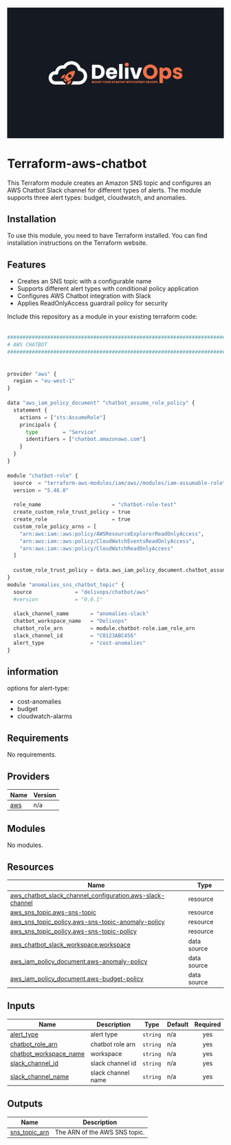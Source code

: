 ![image info](logo.jpeg)

# Terraform-aws-chatbot

This Terraform module creates an Amazon SNS topic and configures an AWS Chatbot Slack channel for different types of alerts. The module supports three alert types: budget, cloudwatch, and anomalies.

## Installation

To use this module, you need to have Terraform installed. You can find installation instructions on the Terraform website.

## Features

- Creates an SNS topic with a configurable name
- Supports different alert types with conditional policy application
- Configures AWS Chatbot integration with Slack
- Applies ReadOnlyAccess guardrail policy for security

Include this repository as a module in your existing terraform code:

```python

################################################################################
# AWS CHATBOT
################################################################################


provider "aws" {
  region = "eu-west-1"
}

data "aws_iam_policy_document" "chatbot_assume_role_policy" {
  statement {
    actions = ["sts:AssumeRole"]
    principals {
      type        = "Service"
      identifiers = ["chatbot.amazonaws.com"]
    }
  }
}

module "chatbot-role" {
  source  = "terraform-aws-modules/iam/aws//modules/iam-assumable-role"
  version = "5.48.0"

  role_name                       = "chatbot-role-test"
  create_custom_role_trust_policy = true
  create_role                     = true
  custom_role_policy_arns = [
    "arn:aws:iam::aws:policy/AWSResourceExplorerReadOnlyAccess",
    "arn:aws:iam::aws:policy/CloudWatchEventsReadOnlyAccess",
    "arn:aws:iam::aws:policy/CloudWatchReadOnlyAccess"
  ]

  custom_role_trust_policy = data.aws_iam_policy_document.chatbot_assume_role_policy.json
}
module "anomalies_sns_chatbot_topic" {
  source              = "delivops/chatbot/aws"
  #version            = "0.0.1"

  slack_channel_name       = "anomalies-slack"
  chatbot_workspace_name   = "Delivops"
  chatbot_role_arn         = module.chatbot-role.iam_role_arn
  slack_channel_id         = "C0123ABC456"
  alert_type               = "cost-anomalies"
}

```
## information

options for alert-type:
- cost-anomalies
- budget
- cloudwatch-alarms

<!-- BEGIN_TF_DOCS -->
## Requirements

No requirements.

## Providers

| Name | Version |
|------|---------|
| <a name="provider_aws"></a> [aws](#provider\_aws) | n/a |

## Modules

No modules.

## Resources

| Name | Type |
|------|------|
| [aws_chatbot_slack_channel_configuration.aws-slack-channel](https://registry.terraform.io/providers/hashicorp/aws/latest/docs/resources/chatbot_slack_channel_configuration) | resource |
| [aws_sns_topic.aws-sns-topic](https://registry.terraform.io/providers/hashicorp/aws/latest/docs/resources/sns_topic) | resource |
| [aws_sns_topic_policy.aws-sns-topic-anomaly-policy](https://registry.terraform.io/providers/hashicorp/aws/latest/docs/resources/sns_topic_policy) | resource |
| [aws_sns_topic_policy.aws-sns-topic-policy](https://registry.terraform.io/providers/hashicorp/aws/latest/docs/resources/sns_topic_policy) | resource |
| [aws_chatbot_slack_workspace.workspace](https://registry.terraform.io/providers/hashicorp/aws/latest/docs/data-sources/chatbot_slack_workspace) | data source |
| [aws_iam_policy_document.aws-anomaly-policy](https://registry.terraform.io/providers/hashicorp/aws/latest/docs/data-sources/iam_policy_document) | data source |
| [aws_iam_policy_document.aws-budget-policy](https://registry.terraform.io/providers/hashicorp/aws/latest/docs/data-sources/iam_policy_document) | data source |

## Inputs

| Name | Description | Type | Default | Required |
|------|-------------|------|---------|:--------:|
| <a name="input_alert_type"></a> [alert\_type](#input\_alert\_type) | alert type | `string` | n/a | yes |
| <a name="input_chatbot_role_arn"></a> [chatbot\_role\_arn](#input\_chatbot\_role\_arn) | chatbot role arn | `string` | n/a | yes |
| <a name="input_chatbot_workspace_name"></a> [chatbot\_workspace\_name](#input\_chatbot\_workspace\_name) | workspace | `string` | n/a | yes |
| <a name="input_slack_channel_id"></a> [slack\_channel\_id](#input\_slack\_channel\_id) | slack channel id | `string` | n/a | yes |
| <a name="input_slack_channel_name"></a> [slack\_channel\_name](#input\_slack\_channel\_name) | slack channel name | `string` | n/a | yes |

## Outputs

| Name | Description |
|------|-------------|
| <a name="output_sns_topic_arn"></a> [sns\_topic\_arn](#output\_sns\_topic\_arn) | The ARN of the AWS SNS topic. |
<!-- END_TF_DOCS -->

